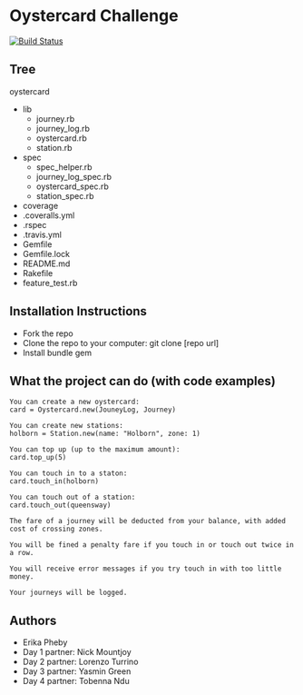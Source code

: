 Oystercard Challenge
=================
[![Build Status](https://travis-ci.org/eripheebs/oystercard.svg?branch=master)](https://travis-ci.org/eripheebs/oystercard)

Tree
---------
oystercard
- lib
	- journey.rb
	- journey_log.rb
	- oystercard.rb
	- station.rb
- spec
	- spec_helper.rb
	- journey_log_spec.rb
	- oystercard_spec.rb
	- station_spec.rb
- coverage
- .coveralls.yml
- .rspec
- .travis.yml
- Gemfile
- Gemfile.lock
- README.md
- Rakefile
- feature_test.rb

Installation Instructions
-----
- Fork the repo
- Clone the repo to your computer: git clone [repo url]
- Install bundle gem

What the project can do (with code examples)
-----
```
You can create a new oystercard:
card = Oystercard.new(JouneyLog, Journey)

You can create new stations:
holborn = Station.new(name: "Holborn", zone: 1)

You can top up (up to the maximum amount):
card.top_up(5)

You can touch in to a staton:
card.touch_in(holborn)

You can touch out of a station:
card.touch_out(queensway)

The fare of a journey will be deducted from your balance, with added cost of crossing zones.

You will be fined a penalty fare if you touch in or touch out twice in a row.

You will receive error messages if you try touch in with too little money.

Your journeys will be logged.
```

Authors
-----
- Erika Pheby
- Day 1 partner: Nick Mountjoy
- Day 2 partner: Lorenzo Turrino
- Day 3 partner: Yasmin Green
- Day 4 partner: Tobenna Ndu
